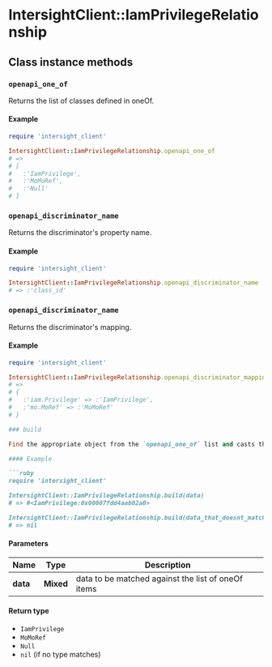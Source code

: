 # IntersightClient::IamPrivilegeRelationship

## Class instance methods

### `openapi_one_of`

Returns the list of classes defined in oneOf.

#### Example

```ruby
require 'intersight_client'

IntersightClient::IamPrivilegeRelationship.openapi_one_of
# =>
# [
#   :'IamPrivilege',
#   :'MoMoRef',
#   :'Null'
# ]
```

### `openapi_discriminator_name`

Returns the discriminator's property name.

#### Example

```ruby
require 'intersight_client'

IntersightClient::IamPrivilegeRelationship.openapi_discriminator_name
# => :'class_id'
```

### `openapi_discriminator_name`

Returns the discriminator's mapping.

#### Example

```ruby
require 'intersight_client'

IntersightClient::IamPrivilegeRelationship.openapi_discriminator_mapping
# =>
# {
#   :'iam.Privilege' => :'IamPrivilege',
#   :'mo.MoRef' => :'MoMoRef'
# }

### build

Find the appropriate object from the `openapi_one_of` list and casts the data into it.

#### Example

```ruby
require 'intersight_client'

IntersightClient::IamPrivilegeRelationship.build(data)
# => #<IamPrivilege:0x00007fdd4aab02a0>

IntersightClient::IamPrivilegeRelationship.build(data_that_doesnt_match)
# => nil
```

#### Parameters

| Name | Type | Description |
| ---- | ---- | ----------- |
| **data** | **Mixed** | data to be matched against the list of oneOf items |

#### Return type

- `IamPrivilege`
- `MoMoRef`
- `Null`
- `nil` (if no type matches)


